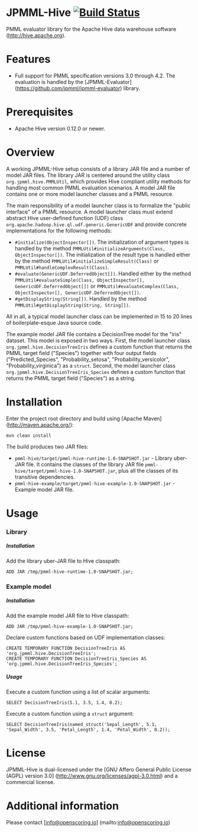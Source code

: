 JPMML-Hive [![Build Status](https://travis-ci.org/jpmml/jpmml-hive.png?branch=master)](https://travis-ci.org/jpmml/jpmml-hive)
==========

PMML evaluator library for the Apache Hive data warehouse software (http://hive.apache.org).

# Features #

* Full support for PMML specification versions 3.0 through 4.2. The evaluation is handled by the [JPMML-Evaluator] (https://github.com/jpmml/jpmml-evaluator) library.

# Prerequisites #

* Apache Hive version 0.12.0 or newer.

# Overview #

A working JPMML-Hive setup consists of a library JAR file and a number of model JAR files. The library JAR is centered around the utility class `org.jpmml.hive.PMMLUtil`, which provides Hive compliant utility methods for handling most common PMML evaluation scenarios. A model JAR file contains one or more model launcher classes and a PMML resource.

The main responsibility of a model launcher class is to formalize the "public interface" of a PMML resource. A model launcher class must extend abstract Hive user-defined function (UDF) class `org.apache.hadoop.hive.ql.udf.generic.GenericUDF` and provide concrete implementations for the following methods:

* `#initialize(ObjectInspector[])`. The initialization of argument types is handled by the method `PMMLUtil#initializeArguments(Class, ObjectInspector[])`. The initialization of the result type is handled either by the method `PMMLUtil#initializeSimpleResult(Class)` or `PMMLUtil#handleComplexResult(Class)`.
* `#evaluate(GenericUDF.DeferredObject[])`. Handled either by the method `PMMLUtil#evaluateSimple(Class, ObjectInspector[], GenericUDF.DeferredObject[])` or `PMMLUtil#evaluateComplex(Class, ObjectInspector[], GenericUDF.DeferredObject[])`.
* `#getDisplayString(String[])`. Handled by the method `PMMLUtil#getDisplayString(String, String[])`.

All in all, a typical model launcher class can be implemented in 15 to 20 lines of boilerplate-esque Java source code.

The example model JAR file contains a DecisionTree model for the "iris" dataset. This model is exposed in two ways. First, the model launcher class `org.jpmml.hive.DecisionTreeIris` defines a custom function that returns the PMML target field ("Species") together with four output fields ("Predicted_Species", "Probability_setosa", "Probability_versicolor", "Probability_virginica") as a `struct`. Second, the model launcher class `org.jpmml.hive.DecisionTreeIris_Species` defines a custom function that returns the PMML target field ("Species") as a string.

# Installation #

Enter the project root directory and build using [Apache Maven] (http://maven.apache.org/):
```
mvn clean install
```

The build produces two JAR files:
* `pmml-hive/target/pmml-hive-runtime-1.0-SNAPSHOT.jar` - Library uber-JAR file. It contains the classes of the library JAR file `pmml-hive/target/pmml-hive-1.0-SNAPSHOT.jar`, plus all the classes of its transitive dependencies.
* `pmml-hive-example/target/pmml-hive-example-1.0-SNAPSHOT.jar` - Example model JAR file.

# Usage #

### Library

##### Installation

Add the library uber-JAR file to Hive classpath:
```
ADD JAR /tmp/pmml-hive-runtime-1.0-SNAPSHOT.jar;
```

### Example model

##### Installation

Add the example model JAR file to Hive classpath:
```
ADD JAR /tmp/pmml-hive-example-1.0-SNAPSHOT.jar;
```

Declare custom functions based on UDF implementation classes:
```
CREATE TEMPORARY FUNCTION DecisionTreeIris AS 'org.jpmml.hive.DecisionTreeIris';
CREATE TEMPORARY FUNCTION DecisionTreeIris_Species AS 'org.jpmml.hive.DecisionTreeIris_Species';
```

##### Usage

Execute a custom function using a list of scalar arguments:
```
SELECT DecisionTreeIris(5.1, 3.5, 1.4, 0.2);
```

Execute a custom function using a `struct` argument:
```
SELECT DecisionTreeIris(named_struct('Sepal_Length', 5.1, 'Sepal_Width', 3.5, 'Petal_Length', 1.4, 'Petal_Width', 0.2));
```

# License #

JPMML-Hive is dual-licensed under the [GNU Affero General Public License (AGPL) version 3.0] (http://www.gnu.org/licenses/agpl-3.0.html) and a commercial license.

# Additional information #

Please contact [info@openscoring.io] (mailto:info@openscoring.io)
